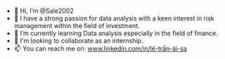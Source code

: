 - 👋 Hi, I’m @Sale2002
- 👀 I have a strong passion for data analysis with a keen interest in risk management within the field of investment.
- 🌱 I’m currently learning Data analysis especially in the field of finance.
- 💞️ I'm looking to collaborate as an internship.
- 📫 You can reach me on: www.linkedin.com/in/lê-trần-ái-sa
<!---
Sale2002/Sale2002 is a ✨ special ✨ repository because its `README.md` (this file) appears on your GitHub profile.
You can click the Preview link to take a look at your changes.
--->

